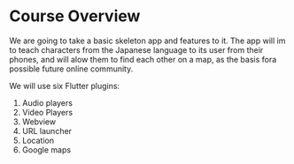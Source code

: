 # Course Overview

We are going to take a basic skeleton app and features to it. The app will im to teach characters from the Japanese language to its user from their phones, and will alow them to find each other on a map, as the basis fora possible future online community.

We will use six Flutter plugins:

1. Audio players
2. Video Players
3. Webview
4. URL launcher
5. Location
6. Google maps
